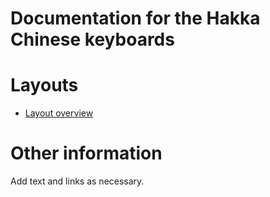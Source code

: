 # Documentation for the Hakka Chinese keyboards


# Layouts

-   [Layout overview](layout.html)

# Other information

Add text and links as necessary.
